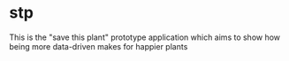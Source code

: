 # stp
This is the "save this plant" prototype application which aims to show how being more data-driven makes for happier plants 
